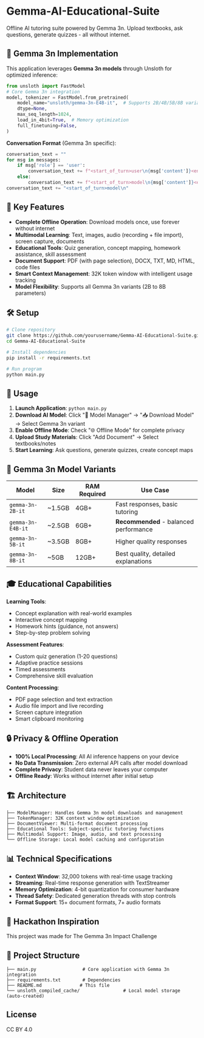 # Gemma-AI-Educational-Suite

Offline AI tutoring suite powered by Gemma 3n. Upload textbooks, ask questions, generate quizzes - all without internet.

## 🎯 Gemma 3n Implementation

This application leverages **Gemma 3n models** through Unsloth for optimized inference:

```python
from unsloth import FastModel
# Core Gemma 3n integration
model, tokenizer = FastModel.from_pretrained(
    model_name="unsloth/gemma-3n-E4B-it",  # Supports 2B/4B/5B/8B variants
    dtype=None,
    max_seq_length=1024,
    load_in_4bit=True,  # Memory optimization
    full_finetuning=False,
)
```

**Conversation Format** (Gemma 3n specific):
```python
conversation_text = ""
for msg in messages:
    if msg['role'] == 'user':
        conversation_text += f"<start_of_turn>user\n{msg['content']}<end_of_turn>\n"
    else:
        conversation_text += f"<start_of_turn>model\n{msg['content']}<end_of_turn>\n"
conversation_text += "<start_of_turn>model\n"
```

## 🚀 Key Features

- **Complete Offline Operation**: Download models once, use forever without internet
- **Multimodal Learning**: Text, images, audio (recording + file import), screen capture, documents
- **Educational Tools**: Quiz generation, concept mapping, homework assistance, skill assessment
- **Document Support**: PDF (with page selection), DOCX, TXT, MD, HTML, code files
- **Smart Context Management**: 32K token window with intelligent usage tracking
- **Model Flexibility**: Supports all Gemma 3n variants (2B to 8B parameters)

## 🛠️ Setup

```bash
# Clone repository
git clone https://github.com/yourusername/Gemma-AI-Educational-Suite.git
cd Gemma-AI-Educational-Suite

# Install dependencies
pip install -r requirements.txt

# Run program
python main.py
```

## 📱 Usage

1. **Launch Application**: `python main.py`
2. **Download AI Model**: Click "🤖 Model Manager" → "📥 Download Model" → Select Gemma 3n variant
3. **Enable Offline Mode**: Check "🌐 Offline Mode" for complete privacy
4. **Upload Study Materials**: Click "Add Document" → Select textbooks/notes
5. **Start Learning**: Ask questions, generate quizzes, create concept maps

## 🧠 Gemma 3n Model Variants

| Model | Size | RAM Required | Use Case |
|-------|------|-------------|----------|
| `gemma-3n-2B-it` | ~1.5GB | 4GB+ | Fast responses, basic tutoring |
| `gemma-3n-E4B-it` | ~2.5GB | 6GB+ | **Recommended** - balanced performance |
| `gemma-3n-5B-it` | ~3.5GB | 8GB+ | Higher quality responses |
| `gemma-3n-8B-it` | ~5GB | 12GB+ | Best quality, detailed explanations |

## 🎓 Educational Capabilities

**Learning Tools**:
- Concept explanation with real-world examples
- Interactive concept mapping
- Homework hints (guidance, not answers)
- Step-by-step problem solving

**Assessment Features**:
- Custom quiz generation (1-20 questions)
- Adaptive practice sessions
- Timed assessments
- Comprehensive skill evaluation

**Content Processing**:
- PDF page selection and text extraction
- Audio file import and live recording
- Screen capture integration
- Smart clipboard monitoring

## 🔒 Privacy & Offline Operation

- **100% Local Processing**: All AI inference happens on your device
- **No Data Transmission**: Zero external API calls after model download
- **Complete Privacy**: Student data never leaves your computer
- **Offline Ready**: Works without internet after initial setup

## 🏗️ Architecture

```
├── ModelManager: Handles Gemma 3n model downloads and management
├── TokenManager: 32K context window optimization
├── DocumentViewer: Multi-format document processing
├── Educational Tools: Subject-specific tutoring functions
├── Multimodal Support: Image, audio, and text processing
└── Offline Storage: Local model caching and configuration
```

## 📊 Technical Specifications

- **Context Window**: 32,000 tokens with real-time usage tracking
- **Streaming**: Real-time response generation with TextStreamer
- **Memory Optimization**: 4-bit quantization for consumer hardware
- **Thread Safety**: Dedicated generation threads with stop controls
- **Format Support**: 15+ document formats, 7+ audio formats

## 🎯 Hackathon Inspiration

This project was made for The Gemma 3n Impact Challenge

## 📁 Project Structure

```
├── main.py                 # Core application with Gemma 3n integration
├── requirements.txt        # Dependencies
├── README.md              # This file
└── unsloth_compiled_cache/                # Local model storage (auto-created)
```

## License

CC BY 4.0
